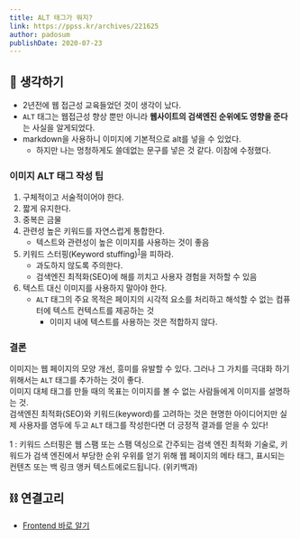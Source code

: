 ```yaml
---
title: ALT 태그가 뭐지? 
link: https://ppss.kr/archives/221625
author: padosum
publishDate: 2020-07-23
---
```

 

## 🤔 생각하기 
- 2년전에 웹 접근성 교육들었던 것이 생각이 났다.  
- `ALT` 태그는 웹접근성 향상 뿐만 아니라 **웹사이트의 검색엔진 순위에도 영향을 준다**는 사실을 알게되었다.   
- markdown을 사용하니 이미지에 기본적으로 alt를 넣을 수 있었다.  
    - 하지만 나는 멍청하게도 쓸데없는 문구를 넣은 것 같다. 이참에 수정했다.  

### 이미지 ALT 태그 작성 팁  
1. 구체적이고 서술적이어야 한다.  
2. 짧게 유지한다.  
3. 중복은 금물 
4. 관련성 높은 키워드를 자연스럽게 통합한다.  
    - 텍스트와 관련성이 높은 이미지를 사용하는 것이 좋음  
5. 키워드 스터핑(Keyword stuffing)<sup>[1](#keyword-stuffing)</sup>을 피하라.  
    - 과도하지 않도록 주의한다.  
    - 검색엔진 최적화(SEO)에 해를 끼치고 사용자 경험을 저하할 수 있음  
6. 텍스트 대신 이미지를 사용하지 말아야 한다.  
    - `ALT` 태그의 주요 목적은 페이지의 시각적 요소를 처리하고 해석할 수 없는 컴퓨터에 텍스트 컨텍스트를 제공하는 것  
        - 이미지 내에 텍스트를 사용하는 것은 적합하지 않다.  

### 결론 
이미지는 웹 페이지의 모양 개선, 흥미를 유발할 수 있다. 그러나 그 가치를 극대화 하기 위해서는 `ALT` 태그를 추가하는 것이 좋다.  
이미지 대체 태그를 만들 때의 목표는 이미지를 볼 수 없는 사람들에게 이미지를 설명하는 것.  
검색엔진 최적화(SEO)와 키워드(keyword)를 고려하는 것은 현명한 아이디어지만 실제 사용자를 염두에 두고 `ALT` 태그를 작성한다면 더 긍정적 결과를 얻을 수 있다! 

<a name="keyword-stuffing">1</a> : 키워드 스터핑은 웹 스팸 또는 스팸 덱싱으로 간주되는 검색 엔진 최적화 기술로, 키워드가 검색 엔진에서 부당한 순위 우위를 얻기 위해 웹 페이지의 메타 태그, 표시되는 컨텐츠 또는 백 링크 앵커 텍스트에로드됩니다. (위키백과)


## ⛓ 연결고리 
- [Frontend 바로 알기](../Dev/know-front-end-right-away)